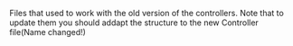 Files that used to work with the old version of the controllers. Note that to update them you should addapt the structure to the new Controller file(Name changed!)